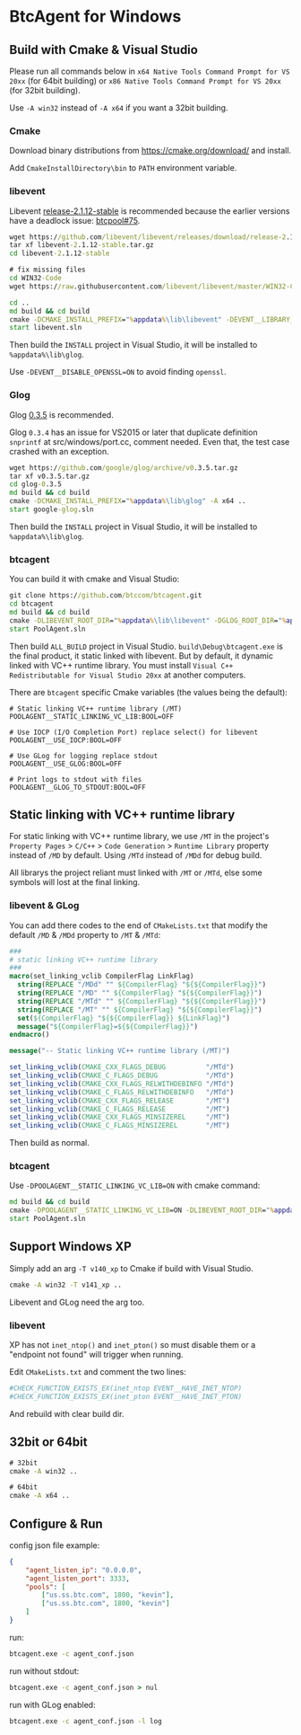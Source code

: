 # BtcAgent for Windows


## Build with Cmake & Visual Studio

Please run all commands below in `x64 Native Tools Command Prompt for VS 20xx` (for 64bit building) or `x86 Native Tools Command Prompt for VS 20xx` (for 32bit building).

Use `-A win32` instead of `-A x64` if you want a 32bit building.

### Cmake

Download binary distributions from https://cmake.org/download/ and install.

Add ```CmakeInstallDirectory\bin``` to ```PATH``` environment variable.


### libevent

Libevent [release-2.1.12-stable](https://github.com/libevent/libevent/releases/tag/release-2.1.12-stable) is recommended because the earlier versions have a deadlock issue: [btcpool#75](https://github.com/btccom/btcpool/issues/75).

```cmd
wget https://github.com/libevent/libevent/releases/download/release-2.1.12-stable/libevent-2.1.12-stable.tar.gz
tar xf libevent-2.1.12-stable.tar.gz
cd libevent-2.1.12-stable

# fix missing files
cd WIN32-Code
wget https://raw.githubusercontent.com/libevent/libevent/master/WIN32-Code/getopt_long.c https://raw.githubusercontent.com/libevent/libevent/master/WIN32-Code/getopt.h https://raw.githubusercontent.com/libevent/libevent/master/WIN32-Code/getopt.c

cd ..
md build && cd build
cmake -DCMAKE_INSTALL_PREFIX="%appdata%\lib\libevent" -DEVENT__LIBRARY_TYPE=STATIC -DEVENT__DISABLE_OPENSSL=ON -A x64 ..
start libevent.sln
```

Then build the ```INSTALL``` project in Visual Studio, it will be installed to ```%appdata%\lib\glog```.

Use ```-DEVENT__DISABLE_OPENSSL=ON``` to avoid finding ```openssl```.


### Glog

Glog [0.3.5](https://github.com/google/glog/releases/tag/v0.3.5) is recommended.

Glog ```0.3.4``` has an issue for VS2015 or later that duplicate definition ```snprintf``` at src/windows/port.cc, comment needed. Even that, the test case crashed with an exception.

```cmd
wget https://github.com/google/glog/archive/v0.3.5.tar.gz
tar xf v0.3.5.tar.gz
cd glog-0.3.5
md build && cd build
cmake -DCMAKE_INSTALL_PREFIX="%appdata%\lib\glog" -A x64 ..
start google-glog.sln
```

Then build the ```INSTALL``` project in Visual Studio, it will be installed to ```%appdata%\lib\glog```.


### btcagent

You can build it with cmake and Visual Studio:

```cmd
git clone https://github.com/btccom/btcagent.git
cd btcagent
md build && cd build
cmake -DLIBEVENT_ROOT_DIR="%appdata%\lib\libevent" -DGLOG_ROOT_DIR="%appdata%\lib\glog" -A x64 ..
start PoolAgent.sln
```

Then build ```ALL_BUILD``` project in Visual Studio. ```build\Debug\btcagent.exe``` is the final product, it static linked with libevent. But by default, it dynamic linked with VC++ runtime library. You must install ```Visual C++ Redistributable for Visual Studio 20xx``` at another computers.

There are ```btcagent``` specific Cmake variables (the values being the default):

```
# Static linking VC++ runtime library (/MT)
POOLAGENT__STATIC_LINKING_VC_LIB:BOOL=OFF

# Use IOCP (I/O Completion Port) replace select() for libevent
POOLAGENT__USE_IOCP:BOOL=OFF

# Use GLog for logging replace stdout
POOLAGENT__USE_GLOG:BOOL=OFF

# Print logs to stdout with files
POOLAGENT__GLOG_TO_STDOUT:BOOL=OFF
```

## Static linking with VC++ runtime library

For static linking with VC++ runtime library, we use ```/MT``` in the project's ```Property Pages``` > ```C/C++``` > ```Code Generation``` > ```Runtime Library``` property instead of ```/MD``` by default. Using ```/MTd``` instead of ```/MDd``` for debug build.

All librarys the project reliant must linked with ```/MT``` or ```/MTd```, else some symbols will lost at the final linking.


### libevent & GLog

You can add there codes to the end of ```CMakeLists.txt``` that modify the default ```/MD``` & ```/MDd``` property to ```/MT``` & ```/MTd```:

```cmake
###
# static linking VC++ runtime library
###
macro(set_linking_vclib CompilerFlag LinkFlag)
  string(REPLACE "/MDd" "" ${CompilerFlag} "${${CompilerFlag}}")
  string(REPLACE "/MD" "" ${CompilerFlag} "${${CompilerFlag}}")
  string(REPLACE "/MTd" "" ${CompilerFlag} "${${CompilerFlag}}")
  string(REPLACE "/MT" "" ${CompilerFlag} "${${CompilerFlag}}")
  set(${CompilerFlag} "${${CompilerFlag}} ${LinkFlag}")
  message("${CompilerFlag}=${${CompilerFlag}}")
endmacro()

message("-- Static linking VC++ runtime library (/MT)")

set_linking_vclib(CMAKE_CXX_FLAGS_DEBUG          "/MTd")
set_linking_vclib(CMAKE_C_FLAGS_DEBUG            "/MTd")
set_linking_vclib(CMAKE_CXX_FLAGS_RELWITHDEBINFO "/MTd")
set_linking_vclib(CMAKE_C_FLAGS_RELWITHDEBINFO   "/MTd")
set_linking_vclib(CMAKE_CXX_FLAGS_RELEASE        "/MT")
set_linking_vclib(CMAKE_C_FLAGS_RELEASE          "/MT")
set_linking_vclib(CMAKE_CXX_FLAGS_MINSIZEREL     "/MT")
set_linking_vclib(CMAKE_C_FLAGS_MINSIZEREL       "/MT")
```

Then build as normal.


### btcagent

Use ```-DPOOLAGENT__STATIC_LINKING_VC_LIB=ON``` with cmake command:

```cmd
md build && cd build
cmake -DPOOLAGENT__STATIC_LINKING_VC_LIB=ON -DLIBEVENT_ROOT_DIR="%appdata%\lib\libevent" -DGLOG_ROOT_DIR="%appdata%\lib\glog" -A x64 ..
start PoolAgent.sln
```

## Support Windows XP

Simply add an arg ```-T v140_xp``` to Cmake if build with Visual Studio.

```cmd
cmake -A win32 -T v141_xp ..
```

Libevent and GLog need the arg too.

### libevent

XP has not ```inet_ntop()``` and ```inet_pton()``` so must disable them or a "endpoint not found" will trigger when running.

Edit ```CMakeLists.txt``` and comment the two lines:

```cmake
#CHECK_FUNCTION_EXISTS_EX(inet_ntop EVENT__HAVE_INET_NTOP)
#CHECK_FUNCTION_EXISTS_EX(inet_pton EVENT__HAVE_INET_PTON)
```

And rebuild with clear build dir.

## 32bit or 64bit

```cmd
# 32bit
cmake -A win32 ..

# 64bit
cmake -A x64 ..
```

## Configure & Run

config json file example:
```json
{
    "agent_listen_ip": "0.0.0.0",
    "agent_listen_port": 3333,
    "pools": [
        ["us.ss.btc.com", 1800, "kevin"],
        ["us.ss.btc.com", 1800, "kevin"]
    ]
}
```

run:
```cmd
btcagent.exe -c agent_conf.json
```

run without stdout:
```cmd
btcagent.exe -c agent_conf.json > nul
```

run with GLog enabled:
```cmd
btcagent.exe -c agent_conf.json -l log
```

